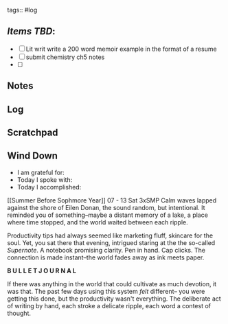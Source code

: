 tags:: #log 

## *Items TBD*:
- [ ] Lit writ write a 200 word memoir example in the format of a resume
- [ ] submit chemistry ch5 notes
- [ ] 
## Notes
## Log
## Scratchpad
## Wind Down
- I am grateful for:
- Today I spoke with:
- Today I accomplished:

[[Summer Before Sophmore Year]]
07 - 13 Sat 3xSMP
Calm waves lapped against the shore of Eilen Donan, the sound random, but intentional. It reminded you of something–maybe a distant memory of a lake, a place where time stopped, and the world waited between each ripple. 

Productivity tips had always seemed like marketing fluff, skincare for the soul. Yet, you sat there that evening, intrigued staring at the the so-called *Supernote*. A notebook promising clarity. Pen in hand. Cap clicks. The connection is made instant–the world fades away as ink meets paper.

**B U L L E T  J O U R N A L**

If there was anything in the world that could cultivate as much devotion, it was that. The past few days using this system *felt* different– you were getting this done, but the productivity wasn't everything. The deliberate act of writing by hand, each stroke a delicate ripple, each word a contest of thought.

